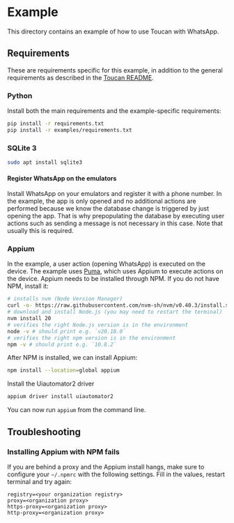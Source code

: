 # Example
This directory contains an example of how to use Toucan with WhatsApp.

## Requirements
These are requirements specific for this example, in addition to the general requirements as described in the
[Toucan README](../README.md#additional-requirements).

### Python
Install both the main requirements and the example-specific requirements:

```bash
pip install -r requirements.txt
pip install -r examples/requirements.txt
```

### SQLite 3
```bash
sudo apt install sqlite3
```

#### Register WhatsApp on the emulators
Install WhatsApp on your emulators and register it with a phone number. In the example, the app is only opened and no 
additional actions are performed because we know the database change is triggered by just opening the app. That is why
prepopulating the database by executing user actions such as sending a message is not necessary in this case. Note that
usually this is required.

### Appium
In the example, a user action (opening WhatsApp) is executed on the device. The example uses [Puma](https://github.com/NetherlandsForensicInstitute/puma),
which uses Appium to execute actions on the device. Appium needs to be installed through NPM. If you do not have
NPM, install it:

```bash
# installs nvm (Node Version Manager)
curl -o- https://raw.githubusercontent.com/nvm-sh/nvm/v0.40.3/install.sh | bash
# download and install Node.js (you may need to restart the terminal)
nvm install 20
# verifies the right Node.js version is in the environment
node -v # should print e.g. `v20.18.0`
# verifies the right npm version is in the environment
npm -v # should print e.g. `10.8.2`
```

After NPM is installed, we can install Appium:

```bash
npm install --location=global appium
```

Install the Uiautomator2 driver
```bash
appium driver install uiautomator2
```
You can now run `appium` from the command line.

## Troubleshooting
### Installing Appium with NPM fails
If you are behind a proxy and the Appium install hangs, make sure to configure your `~/.npmrc` with the following
settings.
Fill in the values, restart terminal and try again:

```text
registry=<your organization registry>
proxy=<organization proxy>
https-proxy=<organization proxy>
http-proxy=<organization proxy>
```
